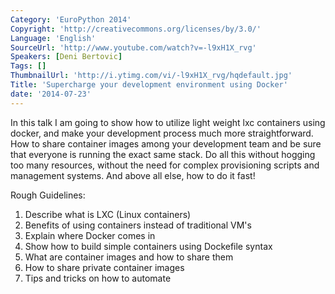 ```yaml
---
Category: 'EuroPython 2014'
Copyright: 'http://creativecommons.org/licenses/by/3.0/'
Language: 'English'
SourceUrl: 'http://www.youtube.com/watch?v=-l9xH1X_rvg'
Speakers: [Deni Bertovic]
Tags: []
ThumbnailUrl: 'http://i.ytimg.com/vi/-l9xH1X_rvg/hqdefault.jpg'
Title: 'Supercharge your development environment using Docker'
date: '2014-07-23'
---
```

In this talk I am going to show how to utilize light weight lxc containers
using docker, and make your development process much more straightforward. How to share container images among your development team and be sure that everyone is running the exact same stack. Do all this without hogging too many resources, without the need for complex provisioning scripts and management systems. And above all else, how to do it fast!

Rough Guidelines:

1. Describe what is LXC  (Linux containers)
2. Benefits of using containers instead of traditional VM's
2. Explain where Docker comes in
3. Show how to build simple containers using Dockefile syntax
4. What are container images and how to share them
5. How to share private container images
6. Tips and tricks on how to automate 